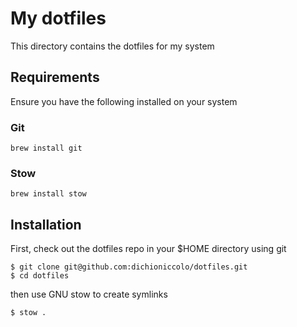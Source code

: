 # My dotfiles

This directory contains the dotfiles for my system

## Requirements

Ensure you have the following installed on your system

### Git

```
brew install git
```

### Stow

```
brew install stow
```

## Installation

First, check out the dotfiles repo in your $HOME directory using git

```
$ git clone git@github.com:dichioniccolo/dotfiles.git
$ cd dotfiles
```

then use GNU stow to create symlinks

```
$ stow .
```